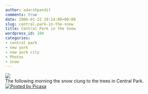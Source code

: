 ```yaml
---
author: adarshpandit
comments: true
date: 2006-01-22 19:14:00+00:00
slug: central-park-in-the-snow
title: Central Park in the Snow
wordpress_id: 104
categories:
- central park
- new york
- new york city
- Photos
- snow
---
```


[![](http://photos1.blogger.com/blogger/5119/270/320/IMG_2910.jpg)](http://photos1.blogger.com/blogger/5119/270/640/IMG_2910.jpg)   
The following morning the snow clung to the trees in Central Park. [![Posted by Picasa](http://photos1.blogger.com/pbp.gif)](http://picasa.google.com/)
